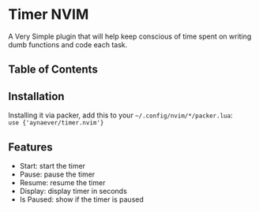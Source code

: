 # Timer NVIM
A Very Simple plugin that will help keep conscious of time spent on writing dumb functions and code each task.

## Table of Contents

## Installation
Installing it via packer, add this to your `~/.config/nvim/*/packer.lua`:  
`use {'aynaever/timer.nvim'}`

## Features
- Start: start the timer
- Pause: pause the timer
- Resume: resume the timer
- Display: display timer in seconds
- Is Paused: show if the timer is paused
